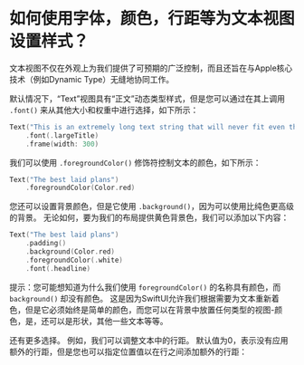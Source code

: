 如何使用字体，颜色，行距等为文本视图设置样式？
===

文本视图不仅在外观上为我们提供了可预期的广泛控制，而且还旨在与Apple核心技术（例如Dynamic Type）无缝地协同工作。

默认情况下，“Text”视图具有“正文”动态类型样式，但是您可以通过在其上调用 `.font()` 来从其他大小和权重中进行选择，如下所示：

```swift
Text("This is an extremely long text string that will never fit even the widest of phones without wrapping")
    .font(.largeTitle)
    .frame(width: 300)
```

我们可以使用 `.foregroundColor()` 修饰符控制文本的颜色，如下所示：

```swift
Text("The best laid plans")
    .foregroundColor(Color.red)
```

您还可以设置背景颜色，但是它使用 `.background()`，因为可以使用比纯色更高级的背景。 无论如何，要为我们的布局提供黄色背景色，我们可以添加以下内容：

```swift
Text("The best laid plans")
    .padding()    
    .background(Color.red)
    .foregroundColor(.white)
    .font(.headline)
```

提示：您可能想知道为什么我们使用 `foregroundColor()` 的名称具有颜色，而 `background()` 却没有颜色。 这是因为SwiftUI允许我们根据需要为文本重新着色，但是它必须始终是简单的颜色，而您可以在背景中放置任何类型的视图-颜色，是，还可以是形状，其他一些文本等等。

还有更多选择。 例如，我们可以调整文本中的行距。 默认值为0，表示没有应用额外的行距，但是您也可以指定位置值以在行之间添加额外的行距：